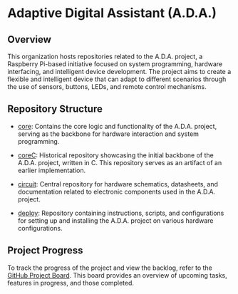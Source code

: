 # Adaptive Digital Assistant (A.D.A.)

## Overview

This organization hosts repositories related to the A.D.A. project, a Raspberry
Pi-based initiative focused on system programming, hardware interfacing, and
intelligent device development. The project aims to create a flexible and
intelligent device that can adapt to different scenarios through the use of
sensors, buttons, LEDs, and remote control mechanisms.

## Repository Structure

- [core](https://github.com/adasuit/core):
Contains the core logic and functionality of the A.D.A. project, serving as the
backbone for hardware interaction and system programming.

- [coreC](https://github.com/adasuit/core-C):
Historical repository showcasing the initial backbone of the A.D.A. project,
written in C. This repository serves as an artifact of an earlier
implementation.

- [circuit](https://github.com/adasuit/circuit):
Central repository for hardware schematics, datasheets, and documentation
related to electronic components used in the A.D.A. project.

- [deploy](https://github.com/adasuit/deploy):
Repository containing instructions, scripts, and configurations for setting up
and installing the A.D.A. project on various hardware configurations.

## Project Progress

To track the progress of the project and view the backlog, refer to the [GitHub
Project Board](https://github.com/users/karshPrime/projects/6/views/1). This
board provides an overview of upcoming tasks, features in progress, and those
completed.

